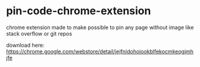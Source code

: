 # pin-code-chrome-extension
chrome extension made to make possible to pin any page without image like stack overflow or git repos

download here: https://chrome.google.com/webstore/detail/jejfnidohoiookblfekocmkeogjmhjfe